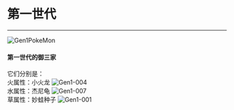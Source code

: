 # 第一世代

---

![Gen1PokeMon](/images/PokeMons/InitialPokeMon/gen1.jpg)

<h4>第一世代的御三家</h4>

它们分别是：\
火属性：小火龙
![Gen1-004](/images/PokeMons/Gen1/004.gif"小火龙")\
水属性：杰尼龟
![Gen1-007](/images/PokeMons/Gen1/007.gif"杰尼龟")\
草属性：妙蛙种子
![Gen1-001](/images/PokeMons/Gen1/001.gif"妙蛙种子")
